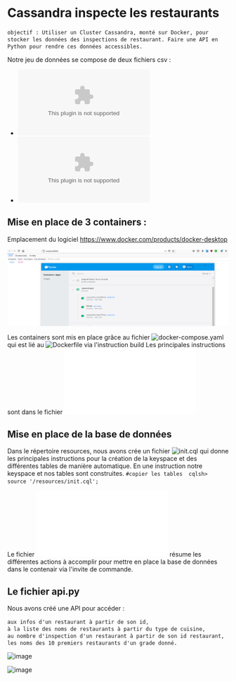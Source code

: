 # Cassandra inspecte les restaurants

``` 
objectif : Utiliser un Cluster Cassandra, monté sur Docker, pour stocker les données des inspections de restaurant. Faire une API en Python pour rendre ces données accessibles. 
```

Notre jeu de données se compose de deux fichiers csv :
  - ![restaurants.csv](restaurants.csv)
  - ![restaurants_inspections.csv](restaurants_inspections.csv)
  
## Mise en place de 3 containers :

Emplacement du logiciel
https://www.docker.com/products/docker-desktop

![image](docker.PNG)

Les containers sont mis en place grâce au fichier ![docker-compose.yaml](docker-compose.yaml) qui est lié au ![Dockerfile](Dockerfile) via l'instruction build
Les principales instructions sont dans le fichier ![principalescommandes.txt](principalescommandes.txt) 


## Mise en place de la base de données

Dans le répertoire resources, nous avons crée un fichier ![init.cql](init.cql) qui donne les principales instructions pour la création de la keyspace et des différentes tables de manière automatique. En une instruction notre keyspace et nos tables sont construites.
``
#copier les tables 
cqlsh> source '/resources/init.cql';
``

Le fichier ![principalescommandes.txt](principalescommandes.txt) résume les différentes actions à accomplir pour mettre en place la base de données dans le contenair via l'invite de commande.

## Le fichier api.py 

Nous avons créé une API pour accéder :

    aux infos d'un restaurant à partir de son id,
    à la liste des noms de restaurants à partir du type de cuisine,
    au nombre d'inspection d'un restaurant à partir de son id restaurant,
    les noms des 10 premiers restaurants d'un grade donné.


![image](visuglobaleFastAPI.PNG)

![image](info_cuisine.PNG)



